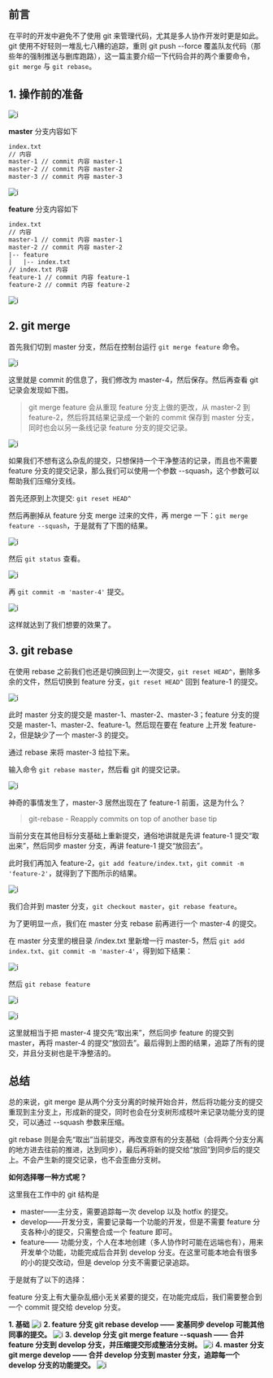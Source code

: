 ##  前言

在平时的开发中避免不了使用 git 来管理代码，尤其是多人协作开发时更是如此。git 使用不好轻则一堆乱七八糟的追踪，重则 git push --force 覆盖队友代码（那些年的强制推送与删库跑路），这一篇主要介绍一下代码合并的两个重要命令，`git merge` 与 `git rebase`。

## 1. 操作前的准备

![i](https://user-gold-cdn.xitu.io/2019/3/24/169b055748642b88?w=1524&h=474&f=png&s=48374)

**master** 分支内容如下

```txt
index.txt
// 内容
master-1 // commit 内容 master-1
master-2 // commit 内容 master-2
master-3 // commit 内容 master-3
```

![i](https://user-gold-cdn.xitu.io/2019/3/24/169b055bc746197a?w=2776&h=468&f=png&s=133941)

**feature** 分支内容如下

```txt
index.txt
// 内容
master-1 // commit 内容 master-1
master-2 // commit 内容 master-2
|-- feature
|   |-- index.txt
// index.txt 内容
feature-1 // commit 内容 feature-1
feature-2 // commit 内容 feature-2
```

![i](https://user-gold-cdn.xitu.io/2019/3/24/169b0560047f5a5a?w=2778&h=584&f=png&s=173041)

## 2. git merge

首先我们切到 master 分支，然后在控制台运行 `git merge feature` 命令。

![i](https://user-gold-cdn.xitu.io/2019/3/24/169b056194da406a?w=1374&h=312&f=png&s=70250)

这里就是 commit 的信息了，我们修改为 master-4，然后保存。然后再查看 git 记录会发现如下图。

> git merge feature 会从重现 feature 分支上做的更改，从 master-2 到 feature-2，然后将其结果记录成一个新的 commit 保存到 master 分支，同时也会以另一条线记录 feature 分支的提交记录。

![i](https://user-gold-cdn.xitu.io/2019/3/24/169b05653688ff18?w=2754&h=818&f=png&s=218672)

如果我们不想有这么杂乱的提交，只想保持一个干净整洁的记录，而且也不需要 feature 分支的提交记录，那么我们可以使用一个参数 --squash，这个参数可以帮助我们压缩分支线。

首先还原到上次提交: `git reset HEAD^`

然后再删掉从 feature 分支 merge 过来的文件，再 merge 一下：`git merge feature --squash`，于是就有了下图的结果。

![i](https://user-gold-cdn.xitu.io/2019/3/24/169b056cbbb3432a?w=756&h=150&f=png&s=30820)

然后 `git status` 查看。

![i](https://user-gold-cdn.xitu.io/2019/3/24/169b056ea3e3f57e?w=896&h=266&f=png&s=42333)

再 `git commit -m 'master-4'` 提交。

![i](https://user-gold-cdn.xitu.io/2019/3/24/169b05709b9b6176?w=2746&h=628&f=png&s=178258)

这样就达到了我们想要的效果了。

## 3. git rebase

在使用 rebase 之前我们也还是切换回到上一次提交，`git reset HEAD^`，删除多余的文件，然后切换到 feature 分支，`git reset HEAD^` 回到 feature-1 的提交。

![i](https://user-gold-cdn.xitu.io/2019/3/24/169b057484e8684c?w=2774&h=620&f=png&s=158106)

此时 master 分支的提交是 master-1、master-2、master-3；feature 分支的提交是 master-1、master-2、feature-1。然后现在要在 feature 上开发 feature-2，但是缺少了一个 master-3 的提交。

通过 rebase 来将 master-3 给拉下来。

输入命令 `git rebase master`，然后看 git 的提交记录。

![i](https://user-gold-cdn.xitu.io/2019/3/24/169b0576b4a11bae?w=2782&h=582&f=png&s=177647)

神奇的事情发生了，master-3 居然出现在了 feature-1 前面，这是为什么？

> git-rebase - Reapply commits on top of another base tip

当前分支在其他目标分支基础上重新提交，通俗地讲就是先讲 feature-1 提交“取出来”，然后同步 master 分支，再讲 feature-1 提交“放回去”。

此时我们再加入 feature-2，`git add feature/index.txt`，`git commit -m 'feature-2'`，就得到了下图所示的结果。

![i](https://user-gold-cdn.xitu.io/2019/3/24/169b0578f879808a?w=2756&h=652&f=png&s=207553)

我们合并到 master 分支，`git checkout master`，`git rebase feature`。

为了更明显一点，我们在 master 分支 rebase 前再进行一个 master-4 的提交。

在 master 分支里的根目录 /index.txt 里新增一行 master-5，然后 `git add index.txt`、`git commit -m 'master-4'`，得到如下结果：

![i](https://user-gold-cdn.xitu.io/2019/3/24/169b057b2f98f567?w=2762&h=556&f=png&s=166152)

然后 `git rebase feature`

![i](https://user-gold-cdn.xitu.io/2019/3/24/169b057cc9e47b2e?w=1070&h=152&f=png&s=23136)

![i](https://user-gold-cdn.xitu.io/2019/3/24/169b057f0c9e7309?w=2784&h=742&f=png&s=222981)

这里就相当于把 master-4 提交先“取出来”，然后同步 feature 的提交到 master，再将 master-4 的提交“放回去”。最后得到上图的结果，追踪了所有的提交，并且分支树也是干净整洁的。

## 总结

总的来说，git merge 是从两个分支分离的时候开始合并，然后将功能分支的提交重现到主分支上，形成新的提交，同时也会在分支树形成枝叶来记录功能分支的提交，可以通过 --squash 参数来压缩。

git rebase 则是会先“取出”当前提交，再改变原有的分支基础（会将两个分支分离的地方进去往前的推进，达到同步），最后再将新的提交给“放回”到同步后的提交上。不会产生新的提交记录，也不会歪曲分支树。

**如何选择哪一种方式呢？**

这里我在工作中的 git 结构是

+ master——主分支，需要追踪每一次 develop 以及 hotfix 的提交。
+ develop——开发分支，需要记录每一个功能的开发，但是不需要 feature 分支各种小的提交，只需整合成一个 feature 即可。
+ feature—— 功能分支，个人在本地创建（多人协作时可能在远端也有），用来开发单个功能，功能完成后合并到 develop 分支。在这里可能本地会有很多的小的提交改动，但是 develop 分支不需要记录追踪。

于是就有了以下的选择：

feature 分支上有大量杂乱细小无关紧要的提交，在功能完成后，我们需要整合到一个 commit 提交给 develop 分支。

**1. 基础**
![i](https://user-gold-cdn.xitu.io/2019/3/24/169b058165322eb5?w=1916&h=544&f=png&s=87447)
**2. feature 分支 git rebase develop —— 変基同步 develop 可能其他同事的提交。**
![i](https://user-gold-cdn.xitu.io/2019/3/24/169b0582f94661ed?w=2260&h=590&f=png&s=110623)
**3. develop 分支 git merge feature --squash —— 合并 feature 分支到 develop 分支，并压缩提交形成整洁分支树。**
![i](https://user-gold-cdn.xitu.io/2019/3/24/169b0585abb82749?w=2260&h=706&f=png&s=153247)
**4. master 分支 git merge develop —— 合并 develop 分支到 master 分支，追踪每一个 develop 分支的功能提交。**
![i](https://user-gold-cdn.xitu.io/2019/3/24/169b058774387be0?w=2812&h=894&f=png&s=248928)
